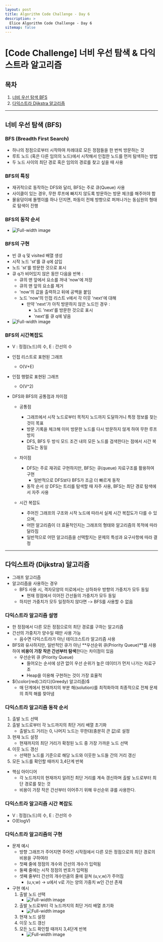 ```yaml
---
layout: post
title: Algorithm Code Challenge - Day 6
description: >
  Elice Algorithm Code Challenge - Day 6
sitemap: false
---
```


# [Code Challenge] 너비 우선 탐색 & 다익스트라 알고리즘

## 목차

1. [너비 우선 탐색 BFS](#너비-우선-탐색-bfs)
2. [다익스트라 Dijkstra 알고리즘](#다익스트라-dijkstra-알고리즘)

---

## 너비 우선 탐색 (BFS)

### BFS (Breadth First Search)
- 하나의 정점으로부터 시작하여 차례대로 모든 정점들을 한 번씩 방문하는 것
- 루트 노드 (혹은 다른 임의의 노드)에서 시작해서 인접한 노드를 먼저 탐색하는 방법
- 두 노드 사이의 최단 경로 혹은 임의의 경로를 찾고 싶을 때 사용

### BFS의 특징
- 재귀적으로 동작하는 DFS와 달리, BFS는 주로 큐(Queue) 사용
- 사이클이 있는 경우, 무한 루프에 빠지지 않도록 방문하는 방문 체크를 해주어야 함
- 물웅덩이에 돌멩이를 하나 던지면, 파동이 전체 방향으로 퍼져나가는 동심원의 형태로 탐색이 진행

### BFS의 동작 순서
- ![Full-width image](/algorithm/image/day6_image.png)

### BFS의 구현
- 빈 큐 q 및 visited 배열 생성
- 시작 노드 'st'를 큐 q에 삽입
- 노드 'st'를 방문한 것으로 표시
- 큐 q가 비어있지 않은 동안 다음을 반복 :
    - 큐의 맨 앞에서 요소를 꺼내 'now'에 저장
    - 큐의 맨 앞의 요소를 제거
    - 'now'의 값을 출력하고 뒤에 공백을 붙임
    - 노드 'now'의 인접 리스트 v에서 각 이웃 'next'에 대해
        - 만약 'next'가 아직 방문하지 않은 노드인 경우 :
            - 노드 'next'를 방문한 것으로 표시
            - 'next'를 큐 q에 넣음
- ![Full-width image](/algorithm/image/day6_image-1.png)

### BFS의 시간복잡도
- V : 정점(노드)의 수, E : 간선의 수
- 인접 리스트로 표현된 그래프
    - O(V+E)
- 인접 행렬로 표현된 그래프
    - O(V^2)

- DFS와 BFS의 공통점과 차이점
    - 공통점
        - 그래프에서 시작 노드로부터 목적지 노드까지 도달하거니 특정 정보를 찾는 것이 목표
        - 방문 기록을 체크해 이미 방문한 노드를 다시 방문하지 않게 하여 무한 루프 방지
        - DFS, BFS 두 방식 모드 조건 내의 모든 노드를 검색한다는 점에서 시간 복잡도는 동일

    - 차이점
        - DFS는 주로 재귀로 구현하지만, BFS는 큐(queue) 자료구조를 활용하여 구현
            - 일반적으로 DFS보다 BFS가 조금 더 빠르게 동작
        - 동작 순서 상 DFS는 트리를 탐색할 때 자주 사용, BFS는 최단 경로 탐색에서 자주 사용

    - 시간 복잡도
        - 주어진 그래프의 구조와 시작 노드에 따라서 실제 시간 복잡도가 다를 수 있으며, 
        - 어떤 알고리즘이 더 효율적인지는 그래프의 형태와 알고리즘의 목적에 따라 달라짐
        - 일반적으로 어떤 알고리즘을 선택할지는 문제의 특성과 요구사항에 따라 결정


 ---       


## 다익스트라 (Dijkstra) 알고리즘
- 그래프 알고리즘
- 알고리즘을 사용하는 경우
    - BFS 사용 시, 격자모양의 미로에서는 상하좌우 방향의 가중치가 모두 동일
        - 현재 정점에서 이어진 간선들의 가중치가 모두 동일
    - 하지만 가중치가 모두 일정하지 않다면 -> BFS를 사용할 수 없음

### 다익스트라 알고리즘 설명
- 한 정점에서 다른 모든 정점으로의 최단 경로를 구하는 알고리즘
- 간선의 가중치가 양수일 때만 사용 가능
    - 음수면 다익스트라가 아닌 테이크스트라 알고리즘 사용
- BFS와 유사하지만, 일반적인 큐가 아닌 **우선순위 큐(Priority Queue)**를 사용하여 **비용이 가장 작은 간선부터 탐색**한다는 차이점이 있음
    - 우선순위 큐 (Priority Queue)
        - 들어오는 순서에 상관 없이 우선 순위가 높은 데이터가 먼저 나가는 자료구조
        - Heap을 이용해 구현하는 것이 가장 효율적
- ${\color{red}그리디(Greedy) 알고리즘}$
    - 매 단계에서 현재까지의 부분 해(solution)를 최적화하여 최종적으로 전체 문제의 최적 해를 찾아냄


### 다익스트라 알고리즘 동작 순서
1. 출발 노드 선택
2. 출발 노드로부터 각 노드까지의 최단 거리 배열 초기화
    - 출발노드 거리는 0, 나머지 노드는 무한대(충분히 큰 값)로 설정
3. 현재 노드 설정
    - 현재까지의 최단 거리가 확정된 노드 중 가장 가까운 노드 선택
4. 이웃 노드 갱신
    - 선택한 노드를 기준으로 해당 노드와 이웃한 노드들 간의 거리 갱신
5. 모든 노드를 확인할 때까지 3,4단계 반복

- 핵심 아이디어
    - 각 노드까지의 현재까지 알려진 최단 거리를 계속 갱신하며 출발 노드로부터 최단 경로를 찾는 것
    - 비용이 가장 작은 간선부터 이어주기 위해 우선순위 큐를 사용한다.

### 다익스트라 알고리즘 시간 복잡도
- V : 정점(노드)의 수, E : 간선의 수
- O(ElogV)

### 다익스트라 알고리즘의 구현
- 문제 예시
    - 방향 그래프가 주어지면 주어진 시작점에서 다른 모든 정점으로의 최단 경로의 비용을 구하여라
    - 첫째 줄에 정점의 개수와 간선의 개수가 입력됨
    - 둘째 줄에는 시작 정점의 번호가 입력됨
    - 셋째 줄부터 간선의 개수만큼의 줄에 걸쳐 (u,v,w)가 주어짐
        - (u,v,w) -> u에서 v로 가는 양의 가중치 w인 간선 존재
- 구현 예시
    1. 출발 노드 선택
        - ![Full-width image](/algorithm/image/day6_image-dijkstra-1.png)
    2. 출발 노드로부터 각 노드까지의 최단 거리 배열 초기화
        - ![Full-width image](/algorithm/image/day6_image-dijkstra-2.png)
    3. 현재 노드 설정
    4. 이웃 노드 갱신
    5. 모든 노드 확인할 때까지 3,4단계 반복
        - ![Full-width image](/algorithm/image/day6_image-dijkstra-3.png)